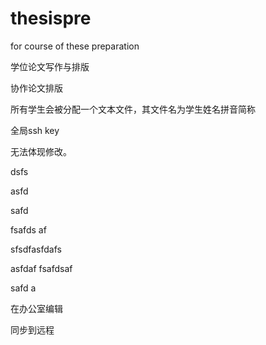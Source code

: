 # thesispre
for course of these preparation

学位论文写作与排版

协作论文排版

所有学生会被分配一个文本文件，其文件名为学生姓名拼音简称


全局ssh key

无法体现修改。


dsfs

asfd

safd

fsafds
af



sfsdfasfdafs


asfdaf
fsafdsaf



safd
a

在办公室编辑

同步到远程
